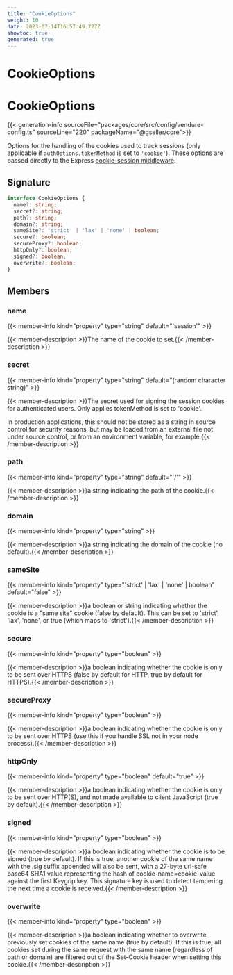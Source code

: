 ```yaml
---
title: "CookieOptions"
weight: 10
date: 2023-07-14T16:57:49.727Z
showtoc: true
generated: true
---
```

<!-- This file was generated from the Vendure source. Do not modify. Instead, re-run the "docs:build" script -->

# CookieOptions
<div class="symbol">


# CookieOptions

{{< generation-info sourceFile="packages/core/src/config/vendure-config.ts" sourceLine="220" packageName="@gseller/core">}}

Options for the handling of the cookies used to track sessions (only applicable if
`authOptions.tokenMethod` is set to `'cookie'`). These options are passed directly
to the Express [cookie-session middleware](https://github.com/expressjs/cookie-session).

## Signature

```TypeScript
interface CookieOptions {
  name?: string;
  secret?: string;
  path?: string;
  domain?: string;
  sameSite?: 'strict' | 'lax' | 'none' | boolean;
  secure?: boolean;
  secureProxy?: boolean;
  httpOnly?: boolean;
  signed?: boolean;
  overwrite?: boolean;
}
```
## Members

### name

{{< member-info kind="property" type="string" default="'session'"  >}}

{{< member-description >}}The name of the cookie to set.{{< /member-description >}}

### secret

{{< member-info kind="property" type="string" default="(random character string)"  >}}

{{< member-description >}}The secret used for signing the session cookies for authenticated users. Only applies
tokenMethod is set to 'cookie'.

In production applications, this should not be stored as a string in
source control for security reasons, but may be loaded from an external
file not under source control, or from an environment variable, for example.{{< /member-description >}}

### path

{{< member-info kind="property" type="string" default="'/'"  >}}

{{< member-description >}}a string indicating the path of the cookie.{{< /member-description >}}

### domain

{{< member-info kind="property" type="string"  >}}

{{< member-description >}}a string indicating the domain of the cookie (no default).{{< /member-description >}}

### sameSite

{{< member-info kind="property" type="'strict' | 'lax' | 'none' | boolean" default="false"  >}}

{{< member-description >}}a boolean or string indicating whether the cookie is a "same site" cookie (false by default). This can be set to 'strict',
'lax', 'none', or true (which maps to 'strict').{{< /member-description >}}

### secure

{{< member-info kind="property" type="boolean"  >}}

{{< member-description >}}a boolean indicating whether the cookie is only to be sent over HTTPS (false by default for HTTP, true by default for HTTPS).{{< /member-description >}}

### secureProxy

{{< member-info kind="property" type="boolean"  >}}

{{< member-description >}}a boolean indicating whether the cookie is only to be sent over HTTPS (use this if you handle SSL not in your node process).{{< /member-description >}}

### httpOnly

{{< member-info kind="property" type="boolean" default="true"  >}}

{{< member-description >}}a boolean indicating whether the cookie is only to be sent over HTTP(S), and not made available to client JavaScript (true by default).{{< /member-description >}}

### signed

{{< member-info kind="property" type="boolean"  >}}

{{< member-description >}}a boolean indicating whether the cookie is to be signed (true by default). If this is true, another cookie of the same name with the .sig
suffix appended will also be sent, with a 27-byte url-safe base64 SHA1 value representing the hash of cookie-name=cookie-value against the
first Keygrip key. This signature key is used to detect tampering the next time a cookie is received.{{< /member-description >}}

### overwrite

{{< member-info kind="property" type="boolean"  >}}

{{< member-description >}}a boolean indicating whether to overwrite previously set cookies of the same name (true by default). If this is true, all cookies set during
the same request with the same name (regardless of path or domain) are filtered out of the Set-Cookie header when setting this cookie.{{< /member-description >}}


</div>
